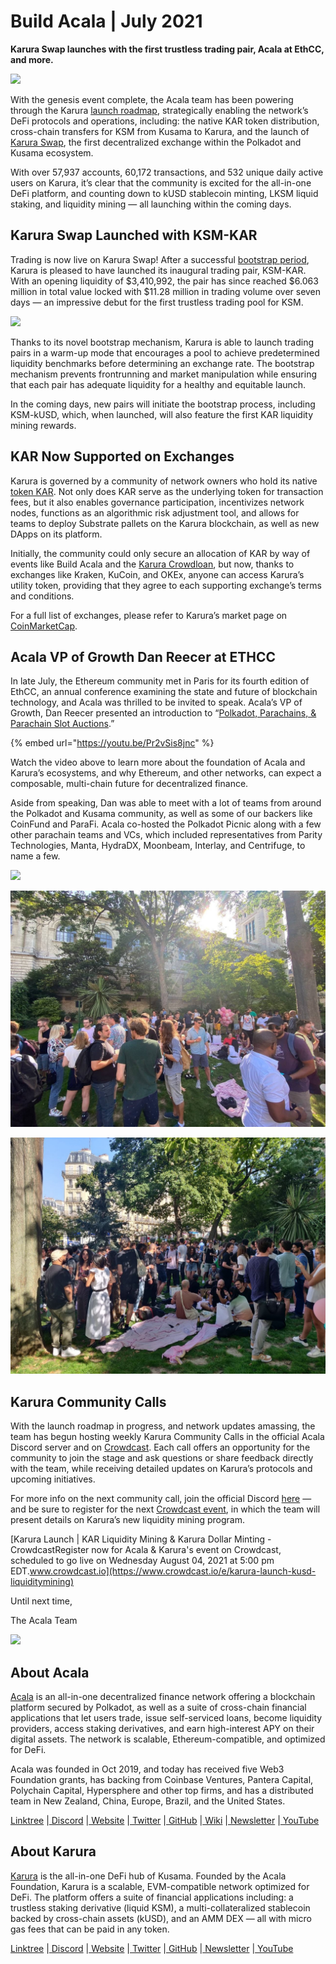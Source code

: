 # Build Acala \| July 2021

**Karura Swap launches with the first trustless trading pair, Acala at EthCC, and more.**

![](https://miro.medium.com/max/1400/0*ji4aEFqU1krbsPIs)

With the genesis event complete, the Acala team has been powering through the Karura [launch roadmap](https://aca.la/karura-roadmap), strategically enabling the network’s DeFi protocols and operations, including: the native KAR token distribution, cross-chain transfers for KSM from Kusama to Karura, and the launch of [Karura Swap](https://apps.karura.network/swap), the first decentralized exchange within the Polkadot and Kusama ecosystem.

With over 57,937 accounts, 60,172 transactions, and 532 unique daily active users on Karura, it’s clear that the community is excited for the all-in-one DeFi platform, and counting down to kUSD stablecoin minting, LKSM liquid staking, and liquidity mining — all launching within the coming days.

## **Karura Swap Launched with KSM-KAR** <a id="1bda"></a>

Trading is now live on Karura Swap! After a successful [bootstrap period](https://wiki.acala.network/karura/defi-hub/swap/bootstrap-a-pool), Karura is pleased to have launched its inaugural trading pair, KSM-KAR. With an opening liquidity of $3,410,992, the pair has since reached $6.063 million in total value locked with $11.28 million in trading volume over seven days — an impressive debut for the first trustless trading pool for KSM.

![](https://miro.medium.com/max/1400/0*C2umKna0k6TvG4pc)

Thanks to its novel bootstrap mechanism, Karura is able to launch trading pairs in a warm-up mode that encourages a pool to achieve predetermined liquidity benchmarks before determining an exchange rate. The bootstrap mechanism prevents frontrunning and market manipulation while ensuring that each pair has adequate liquidity for a healthy and equitable launch.

In the coming days, new pairs will initiate the bootstrap process, including KSM-kUSD, which, when launched, will also feature the first KAR liquidity mining rewards.

## **KAR Now Supported on Exchanges** <a id="8a5c"></a>

Karura is governed by a community of network owners who hold its native [token KAR](https://acala.network/karura/token). Not only does KAR serve as the underlying token for transaction fees, but it also enables governance participation, incentivizes network nodes, functions as an algorithmic risk adjustment tool, and allows for teams to deploy Substrate pallets on the Karura blockchain, as well as new DApps on its platform.

Initially, the community could only secure an allocation of KAR by way of events like Build Acala and the [Karura Crowdloan](https://medium.com/acalanetwork/karura-wins-first-ever-parachain-slot-auction-in-kusama-polkadot-ecosystem-brings-defi-platform-62c04aaf09a1), but now, thanks to exchanges like Kraken, KuCoin, and OKEx, anyone can access Karura’s utility token, providing that they agree to each supporting exchange’s terms and conditions.

For a full list of exchanges, please refer to Karura’s market page on [CoinMarketCap](https://coinmarketcap.com/currencies/karura/markets/).

## **Acala VP of Growth Dan Reecer at ETHCC** <a id="5728"></a>

In late July, the Ethereum community met in Paris for its fourth edition of EthCC, an annual conference examining the state and future of blockchain technology, and Acala was thrilled to be invited to speak. Acala’s VP of Growth, Dan Reecer presented an introduction to “[Polkadot, Parachains, & Parachain Slot Auctions](https://www.youtube.com/watch?v=Pr2vSis8jnc).”

{% embed url="https://youtu.be/Pr2vSis8jnc" %}

Watch the video above to learn more about the foundation of Acala and Karura’s ecosystems, and why Ethereum, and other networks, can expect a composable, multi-chain future for decentralized finance.

Aside from speaking, Dan was able to meet with a lot of teams from around the Polkadot and Kusama community, as well as some of our backers like CoinFund and ParaFi. Acala co-hosted the Polkadot Picnic along with a few other parachain teams and VCs, which included representatives from Parity Technologies, Manta, HydraDX, Moonbeam, Interlay, and Centrifuge, to name a few.

![](https://miro.medium.com/max/1400/0*9MYbJ4pNNrtHYssF)

![](../../../.gitbook/assets/image%20%2828%29%20%281%29%20%281%29.png)

![](../../../.gitbook/assets/image%20%2829%29%20%281%29.png)

## **Karura Community Calls** <a id="ae68"></a>

With the launch roadmap in progress, and network updates amassing, the team has begun hosting weekly Karura Community Calls in the official Acala Discord server and on [Crowdcast](https://www.crowdcast.io/e/karura-launch-kusd-liquiditymining). Each call offers an opportunity for the community to join the stage and ask questions or share feedback directly with the team, while receiving detailed updates on Karura’s protocols and upcoming initiatives.

For more info on the next community call, join the official Discord [here](https://discord.gg/vdbFVCH) — and be sure to register for the next [Crowdcast event](https://www.crowdcast.io/e/karura-launch-kusd-liquiditymining), in which the team will present details on Karura’s new liquidity mining program.  
  
[Karura Launch \| KAR Liquidity Mining & Karura Dollar Minting - CrowdcastRegister now for Acala & Karura's event on Crowdcast, scheduled to go live on Wednesday August 04, 2021 at 5:00 pm EDT.www.crowdcast.io](https://www.crowdcast.io/e/karura-launch-kusd-liquiditymining)

Until next time,

The Acala Team

![](https://miro.medium.com/max/1400/0*ej_4szkupgEh2d5r)

## About Acala <a id="6278"></a>

[Acala](http://acala.network/) is an all-in-one decentralized finance network offering a blockchain platform secured by Polkadot, as well as a suite of cross-chain financial applications that let users trade, issue self-serviced loans, become liquidity providers, access staking derivatives, and earn high-interest APY on their digital assets. The network is scalable, Ethereum-compatible, and optimized for DeFi.

Acala was founded in Oct 2019, and today has received five Web3 Foundation grants, has backing from Coinbase Ventures, Pantera Capital, Polychain Capital, Hypersphere and other top firms, and has a distributed team in New Zealand, China, Europe, Brazil, and the United States.

[Linktree](https://linktr.ee/acalanetwork) \|[ Discord](https://discord.gg/vdbFVCH) \|[ Website](https://acala.network/) \|[ Twitter](https://twitter.com/AcalaNetwork) \|[ GitHub](https://github.com/AcalaNetwork/Acala) \|[ Wiki](https://github.com/AcalaNetwork/Acala/wiki) \|[ Newsletter](https://share.hsforms.com/1X9RxkXk-R62I0VNbATaDXw4h8qc) \|[ YouTube](http://youtube.com/c/acalanetwork)

## About Karura <a id="f782"></a>

[Karura](http://acala.network/karura) is the all-in-one DeFi hub of Kusama. Founded by the Acala Foundation, Karura is a scalable, EVM-compatible network optimized for DeFi. The platform offers a suite of financial applications including: a trustless staking derivative \(liquid KSM\), a multi-collateralized stablecoin backed by cross-chain assets \(kUSD\), and an AMM DEX — all with micro gas fees that can be paid in any token.

[Linktree](http://linktr.ee/karuranetwork) \|[ Discord](https://discord.gg/vdbFVCH) \|[ Website](http://acala.network/karura) \|[ Twitter](https://twitter.com/KaruraNetwork) \|[ GitHub](https://github.com/AcalaNetwork/Acala) \|[ Newsletter](https://share.hsforms.com/1X9RxkXk-R62I0VNbATaDXw4h8qc) \|[ YouTube](http://youtube.com/c/acalanetwork)

